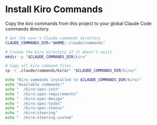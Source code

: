 # Install Kiro Commands

Copy the kiro commands from this project to your global Claude Code commands directory.

```bash
# Get the user's Claude commands directory
CLAUDE_COMMANDS_DIR="$HOME/.claude/commands"

# Create the kiro directory if it doesn't exist
mkdir -p "$CLAUDE_COMMANDS_DIR/kiro"

# Copy all kiro command files
cp -r .claude/commands/kiro/* "$CLAUDE_COMMANDS_DIR/kiro/"

echo "Kiro commands installed to $CLAUDE_COMMANDS_DIR/kiro/"
echo "Available commands:"
echo "  /kiro:spec-init"
echo "  /kiro:spec-requirements" 
echo "  /kiro:spec-design"
echo "  /kiro:spec-tasks"
echo "  /kiro:spec-status"
echo "  /kiro:steering"
echo "  /kiro:steering-custom"
```